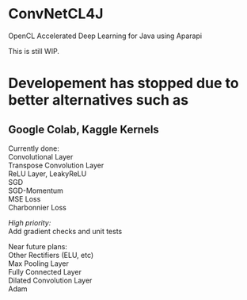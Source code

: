 # ConvNetCL4J
OpenCL Accelerated Deep Learning for Java using Aparapi

This is still WIP.  

# Developement has stopped due to better alternatives such as
## Google Colab, Kaggle Kernels

Currently done:  
Convolutional Layer  
Transpose Convolution Layer  
ReLU Layer, LeakyReLU  
SGD  
SGD-Momentum  
MSE Loss  
Charbonnier Loss  


*High priority:*  
Add gradient checks and unit tests


Near future plans:  
Other Rectifiers (ELU, etc)  
Max Pooling Layer  
Fully Connected Layer  
Dilated Convolution Layer  
Adam  

